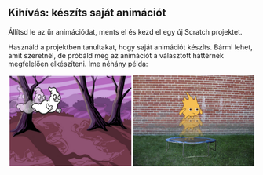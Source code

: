 ## Kihívás: készíts saját animációt

Állítsd le az űr animációdat, ments el és kezd el egy új Scratch projektet.

Használd a projektben tanultakat, hogy saját animációt készíts. Bármi lehet, amit szeretnél, de próbáld meg az animációt a választott háttérnek megfelelően elkészíteni. Íme néhány példa:

![képernyőkép](images/space-egs.png)